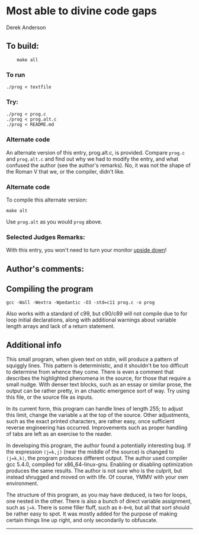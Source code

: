 # Most able to divine code gaps

Derek Anderson  

## To build:

        make all

### To run

    ./prog < textfile

### Try:

    ./prog < prog.c
    ./prog < prog.alt.c
    ./prog < README.md

### Alternate code

An alternate version of this entry, prog.alt.c, is provided.
Compare `prog.c` and `prog.alt.c` and find out why we had to modify the entry, and what confused the author
(see the author's remarks). No, it was not the shape of the Roman V that we, or the compiler, didn't like.

### Alternate code

To compile this alternate version:

    make alt

Use `prog.alt` as you would `prog` above.

### Selected Judges Remarks:

With this entry, you won't need to turn your monitor [upside down](http://en.wikipedia.org/wiki/River_%28typography%29)!

## Author's comments:

## Compiling the program

    gcc -Wall -Wextra -Wpedantic -O3 -std=c11 prog.c -o prog

Also works with a standard of c99, but c90/c89 will not compile due to
for loop initial declarations, along with additional warnings about
variable length arrays and lack of a return statement.

## Additional info

This small program, when given text on stdin, will produce a pattern of
squiggly lines. This pattern is deterministic, and it shouldn't be too
difficult to determine from whence they come. There is even a comment
that describes the highlighted phenomena in the source, for those that
require a small nudge. With denser text blocks, such as an essay or
similar prose, the output can be rather pretty, in an chaotic emergence
sort of way. Try using this file, or the source file as inputs.

In its current form, this program can handle lines of length 255; to
adjust this limit, change the variable `a` at the top of the source.
Other adjustments, such as the exact printed characters, are rather
easy, once sufficient reverse engineering has occurred. Improvements
such as proper handling of tabs are left as an exercise to the reader.

In developing this program, the author found a potentially interesting
bug. If the expression `(j=k,j)` (near the middle of the source) is
changed to `(j=k,k)`, the program produces different output. The author
used compiler gcc 5.4.0, compiled for x86_64-linux-gnu. Enabling or
disabling optimization produces the same results. The author is not
sure who is the culprit, but instead shrugged and moved on with life.
Of course, YMMV with your own environment.

The structure of this program, as you may have deduced, is two for
loops, one nested in the other. There is also a bunch of direct
variable assignment, such as `j=k`. There is some filler fluff, such as
`0-0+0`, but all that sort should be rather easy to spot. It was mostly
added for the purpose of making certain things line up right, and only
secondarily to obfuscate.

--------------------------------------------------------------------------------
<!--
(c) Copyright 1984-2018, [Leo Broukhis, Simon Cooper, Landon Curt Noll][judges] - All rights reserved
This work is licensed under a [Creative Commons Attribution-ShareAlike 3.0 Unported License][cc].

[judges]: http://www.ioccc.org/judges.html
[cc]: http://creativecommons.org/licenses/by-sa/3.0/
-->

